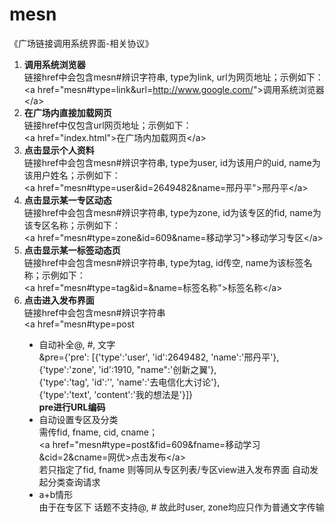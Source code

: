 mesn
====

《广场链接调用系统界面-相关协议》

<ol>
  <li><strong>调用系统浏览器</strong> <br />
    链接href中会包含mesn#辨识字符串, type为link,  url为网页地址；示例如下： <br />
    &lt;a href=&quot;mesn#type=link&amp;url=<a href="http://www.google.com/">http://www.google.com/</a>&quot;&gt;调用系统浏览器&lt;/a&gt;</li>
  <li><strong> 在广场内直接加载网页</strong> <br />
    链接href中仅包含url网页地址；示例如下： <br />
    &lt;a href=&quot;index.html&quot;&gt;在广场内加载网页&lt;/a&gt; </li>
  <li><strong>点击显示个人资料</strong> <br />
    链接href中会包含mesn#辨识字符串, type为user,  id为该用户的uid, name为该用户姓名；示例如下： <br />
    &lt;a  href=&quot;mesn#type=user&amp;id=2649482&amp;name=邢丹平&quot;&gt;邢丹平&lt;/a&gt; </li>
  <li><strong> 点击显示某一专区动态</strong> <br />
    链接href中会包含mesn#辨识字符串, type为zone,  id为该专区的fid, name为该专区名称；示例如下： <br />
    &lt;a  href=&quot;mesn#type=zone&amp;id=609&amp;name=移动学习&quot;&gt;移动学习专区&lt;/a&gt; </li>
  <li><strong> 点击显示某一标签动态页</strong> <br />
    链接href中会包含mesn#辨识字符串, type为tag,  id传空, name为该标签名称；示例如下： <br />
    &lt;a  href=&quot;mesn#type=tag&amp;id=&amp;name=标签名称&quot;&gt;标签名称&lt;/a&gt; </li>
  <li><strong>点击进入发布界面</strong> <br />
    链接href中会包含mesn#辨识字符串 <br />
  &lt;a href=&quot;mesn#type=post  </li>
  <ul type="disc">
    <li> 自动补全@, #, 文字 <br />
      &amp;pre={'pre': [{'type':'user',  'id':2649482, 'name':'邢丹平'}, <br />
      {'type':'zone', 'id':1910,  &quot;name&quot;:'创新之翼'},&nbsp; <br />
      {'type':'tag', 'id':'', 'name':'去电信化大讨论'}, <br />
      {'type':'text', 'content':'我的想法是'}]} <br />
      <strong>pre进行URL编码</strong></li>
    <li>自动设置专区及分类 <br />
      需传fid,  fname, cid, cname； <br />
      &lt;a  href=&quot;mesn#type=post&amp;fid=609&amp;fname=移动学习 <br />
      &amp;cid=2&amp;cname=网优&gt;点击发布&lt;/a&gt; <br />
      若只指定了fid, fname  则等同从专区列表/专区view进入发布界面  自动发起分类查询请求 </li>
    <li> a+b情形 <br />
      由于在专区下 话题不支持@, # 故此时user, zone均应只作为普通文字传输 </li>
  </ul>
</ol>

